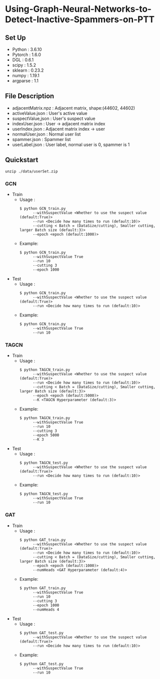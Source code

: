 # Using-Graph-Neural-Networks-to-Detect-Inactive-Spammers-on-PTT
## Set Up
* Python : 3.6.10
* Pytorch : 1.6.0
* DGL : 0.6.1
* scipy : 1.5.2
* sklearn : 0.23.2
* numpy : 1.19.1
* argparse : 1.1

## File Description
* adjacentMatrix.npz : Adjacent matrix, shape:(44602, 44602)
* activeValue.json : User's active value
* suspectValue,json : User's suspect value
* indexUser.json : User -> adjacent matrix index
* userIndex.json : Adjacent matrix index -> user
* normalUser.json : Normal user list
* spammer.json : Spammer list
* userLabel.json : User label, normal user is 0, spammer is 1

## Quickstart
```
unzip ./data/userSet.zip
```
### GCN
* Train
    * Usage :  
      ```
      $ python GCN_train.py  
            --withSuspectValue <Whether to use the suspect value (default:True)> 
            --run <Decide how many times to run (default:10)> 
            --cutting < Batch = (DataSize/cutting), Smaller cutting, larger Batch size (default:3)>
            --epoch <epoch (default:1000)>
      ```
    * Example:
      ```
      $ python GCN_train.py  
            --withSuspectValue True
            --run 10
            --cutting 3
            --epoch 1000
      ```
* Test
    * Usage :  
      ```
      $ python GCN_train.py  
            --withSuspectValue <Whether to use the suspect value (default:True)> 
            --run <Decide how many times to run (default:10)> 
      ```
    * Example:
      ```
      $ python GCN_train.py  
            --withSuspectValue True
            --run 10
      ```

### TAGCN
* Train
    * Usage :  
      ```
      $ python TAGCN_train.py  
            --withSuspectValue <Whether to use the suspect value (default:True)> 
            --run <Decide how many times to run (default:10)> 
            --cutting < Batch = (DataSize/cutting), Smaller cutting, larger Batch size (default:3)>
            --epoch <epoch (default:5000)>
            --K <TAGCN Hyperparameter (default:3)>
      ```
    * Example:
      ```
      $ python TAGCN_train.py  
            --withSuspectValue True
            --run 10
            --cutting 3
            --epoch 5000
            --K 3
      ```
* Test
    * Usage :  
      ```
      $ python TAGCN_test.py  
            --withSuspectValue <Whether to use the suspect value (default:True)> 
            --run <Decide how many times to run (default:10)> 
      ```
    * Example:
      ```
      $ python TAGCN_test.py  
            --withSuspectValue True
            --run 10
      ```
      
      
      
      
### GAT
* Train
    * Usage :  
      ```
      $ python GAT_train.py  
            --withSuspectValue <Whether to use the suspect value (default:True)> 
            --run <Decide how many times to run (default:10)> 
            --cutting < Batch = (DataSize/cutting), Smaller cutting, larger Batch size (default:3)>
            --epoch <epoch (default:1000)>
            --numHeads <GAT Hyperparameter (default:4)>
      ```
    * Example:
      ```
      $ python GAT_train.py  
            --withSuspectValue True
            --run 10
            --cutting 3
            --epoch 1000
            --numHeads 4
      ```
* Test
    * Usage :  
      ```
      $ python GAT_test.py  
            --withSuspectValue <Whether to use the suspect value (default:True)> 
            --run <Decide how many times to run (default:10)> 
      ```
    * Example:
      ```
      $ python GAT_test.py  
            --withSuspectValue True
            --run 10
      ```
